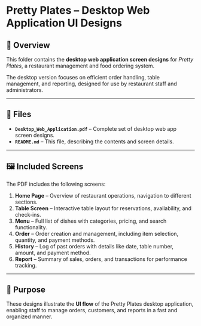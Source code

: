 # Pretty Plates – Desktop Web Application UI Designs

## 📌 Overview
This folder contains the **desktop web application screen designs** for *Pretty Plates*, a restaurant management and food ordering system.  

The desktop version focuses on efficient order handling, table management, and reporting, designed for use by restaurant staff and administrators.

---

## 📂 Files
- **`Desktop_Web_Application.pdf`** – Complete set of desktop web app screen designs.  
- **`README.md`** – This file, describing the contents and screen details.

---

## 🖼 Included Screens
The PDF includes the following screens:

1. **Home Page** – Overview of restaurant operations, navigation to different sections.  
2. **Table Screen** – Interactive table layout for reservations, availability, and check-ins.  
3. **Menu** – Full list of dishes with categories, pricing, and search functionality.  
4. **Order** – Order creation and management, including item selection, quantity, and payment methods.  
5. **History** – Log of past orders with details like date, table number, amount, and payment method.  
6. **Report** – Summary of sales, orders, and transactions for performance tracking.

---

## 🎯 Purpose
These designs illustrate the **UI flow** of the Pretty Plates desktop application, enabling staff to manage orders, customers, and reports in a fast and organized manner.
